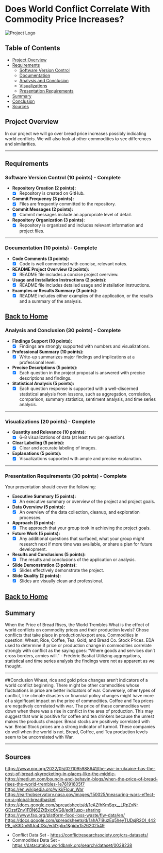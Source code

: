 # Does World Conflict Correlate With Commodity Price Increases?

![Project Logo](https://www.thoughtco.com/thmb/ZI7aJd2MdrKaIQYpwAW2G4RSveQ=/1500x0/filters:no_upscale():max_bytes(150000):strip_icc()/battle-of-ia-drang-large-56a61b303df78cf7728b5def.jpg)

## Table of Contents
- [Project Overview](#project-overview)
- [Requirements](#requirements)
  - [Software Version Control](#software-version-control-10-points---complete)
  - [Documentation](#documentation-10-points---complete)
  - [Analysis and Conclusion](#analysis-and-conclusion-30-points---complete)
  - [Visualizations](#visualizations-20-points---complete)
  - [Presentation Requirements](#presentation-requirements-30-points---complete)
- [Summary](#summary)
- [Conclusion](#conclusion)
- [Sources](#sources)

## Project Overview
In our project we will go over bread price increases possibly indicating world conflicts.
We will also look at other commodities to see differences and similarities.

---

## Requirements

### Software Version Control (10 points) - **Complete**
- **Repository Creation (2 points):**
  - [x] Repository is created on GitHub.
- **Commit Frequency (3 points):**
  - [x] Files are frequently committed to the repository.
- **Commit Messages (2 points):**
  - [x] Commit messages include an appropriate level of detail.
- **Repository Organization (3 points):**
  - [x] Repository is organized and includes relevant information and project files.

---

### Documentation (10 points) - **Complete**
- **Code Comments (3 points):**
  - [x] Code is well commented with concise, relevant notes.
- **README Project Overview (2 points):**
  - [x] README file includes a concise project overview.
- **Usage and Installation Instructions (2 points):**
  - [x] README file includes detailed usage and installation instructions.
- **Examples or Results Summary (3 points):**
  - [x] README includes either examples of the application, or the results and a summary of the analysis.

[Back to Home](#table-of-contents)
---

### Analysis and Conclusion (30 points) - **Complete**
- **Findings Support (10 points):**
  - [x] Findings are strongly supported with numbers and visualizations.
- **Professional Summary (10 points):**
  - [x] Write-up summarizes major findings and implications at a professional level.
- **Precise Descriptions (5 points):**
  - [x] Each question in the project proposal is answered with precise descriptions and findings.
- **Statistical Analysis (5 points):**
  - [x] Each question response is supported with a well-discerned statistical analysis from lessons, such as aggregation, correlation, comparison, summary statistics, sentiment analysis, and time series analysis.

---

### Visualizations (20 points) - **Complete**
- **Quantity and Relevance (10 points):**
  - [x] 6–8 visualizations of data (at least two per question).
- **Clear Labeling (5 points):**
  - [x] Clear and accurate labeling of images.
- **Explanations (5 points):**
  - [x] Visualizations supported with ample and precise explanation.

---

### Presentation Requirements (30 points) - **Complete**
Your presentation should cover the following:
- **Executive Summary (5 points):**
  - [x] An executive summary or overview of the project and project goals.
- **Data Overview (5 points):**
  - [x] An overview of the data collection, cleanup, and exploration processes.
- **Approach (5 points):**
  - [x] The approach that your group took in achieving the project goals.
- **Future Work (5 points):**
  - [x] Any additional questions that surfaced, what your group might research next if more time was available, or share a plan for future development.
- **Results and Conclusions (5 points):**
  - [x] The results and conclusions of the application or analysis.
- **Slide Demonstration (3 points):**
  - [x] Slides effectively demonstrate the project.
- **Slide Quality (2 points):**
  - [x] Slides are visually clean and professional.

[Back to Home](#table-of-contents)
---

## Summary
When the Price of Bread Rises, the World Trembles
What is the  effect of world conflicts on commodity prices and their production levels? Chose conflicts that take place in production/export area. 
Commodities in question: Wheat, Rice, Coffee, Tea, Gold, and Bread Co. Stock Prices.
EDA used to determine if price or production change in commodities correlate strongly with conflict as the saying goes: “Where goods and services don’t cross borders, armies will.” - Frédéric Bastiat
Utilizing aggregations, statistical and time series analysis the findings were not as apparent as we thought. 

---

##Conclusion
Wheat, rice and gold price changes aren’t indicators of a world conflict beginning. There might be other commodities whose fluctuations in price are better indicators of war. Conversely, other types of conflict, like climate disasters or financial policy changes might have more of a significant impact on the price of commodities.
Coffee and Tea prices are negatively correlated with war. The price of these commodities went down when there was a rise in conflict in the area of production. This may suggest that war is positive for coffee and tea drinkers because the unrest makes the products cheaper.
Bread stocks are positively correlated with war. Bread Stock prices are a strong indicator of turmoil. These companies do well when the world is not.
Bread, Coffee, and Tea production levels seem to be uncorrelated with War.

---

## Sources
https://www.npr.org/2022/05/02/1095988641/the-war-in-ukraine-has-the-cost-of-bread-skyrocketing-in-places-like-the-middle-
https://medium.com/bouncin-and-behavin-blogs/when-the-price-of-bread-rises-the-world-trembles-1e76191605f7
https://en.wikipedia.org/wiki/Flour_War
https://earthobservatory.nasa.gov/images/150025/measuring-wars-effect-on-a-global-breadbasket
https://docs.google.com/spreadsheets/d/1eAZfhKmSqx__LRpZxN-GDzsfZnv1FBN62ZtBxjc6VG8/edit?usp=sharing
https://www.fao.org/platform-food-loss-waste/flw-data/en/
https://docs.google.com/spreadsheets/d/1ahA7I9uzEq5heyTUDsjR2OI_442P8_p83DmMUp4ItSc/edit?pli=1&gid=1526202549
* Conflict Data Set - https://conflictresearchsociety.org/crs-datasets/
* Commodities Data Set - https://datacatalog.worldbank.org/search/dataset/0038238

